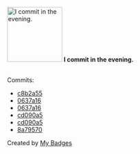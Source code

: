 <img src="https://my-badges.github.io/my-badges/evening-commits.png" alt="I commit in the evening." title="I commit in the evening." width="128">
<strong>I commit in the evening.</strong>
<br><br>

Commits:

- <a href="https://github.com/unkuseni/rs_bybit/commit/c8b2a556c45011edd2389dc90b168ce1e8d2d23b">c8b2a55</a>
- <a href="https://github.com/Sajjon/rs_bybit/commit/0637a1609e42320b3e2ec9f5fb73e4e90ace0413">0637a16</a>
- <a href="https://github.com/unkuseni/rs_bybit/commit/0637a1609e42320b3e2ec9f5fb73e4e90ace0413">0637a16</a>
- <a href="https://github.com/Sajjon/rs_bybit/commit/cd090a56c8e8016cc9e0269fe25ce8b3d7103e51">cd090a5</a>
- <a href="https://github.com/unkuseni/rs_bybit/commit/cd090a56c8e8016cc9e0269fe25ce8b3d7103e51">cd090a5</a>
- <a href="https://github.com/Sajjon/rad/commit/8a795708f1b741c36c2df66870512bc2975f2bbc">8a79570</a>


Created by <a href="https://github.com/my-badges/my-badges">My Badges</a>
